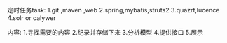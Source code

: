 定时任务task: 
1.git ,maven ,web
2.spring,mybatis,struts2
3.quazrt,lucence
4.solr or calywer

内容:
1.寻找需要的内容
2.纪录并存储下来
3.分析模型
4.提供接口
5.展示

